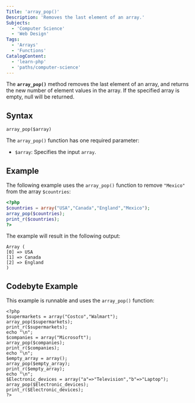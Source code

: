 ```yaml
---
Title: 'array_pop()'
Description: 'Removes the last element of an array.'
Subjects:
  - 'Computer Science'
  - 'Web Design'
Tags:
  - 'Arrays'
  - 'Functions'
CatalogContent:
  - 'learn-php'
  - 'paths/computer-science'
---
```


The **`array_pop()`** method removes the last element of an array, and returns the new number of element values in the array. If the specified array is empty, null will be returned.

## Syntax

```pseudo
array_pop($array)
```

The `array_pop()` function has one required parameter:

- `$array`: Specifies the input `array`.

## Example

The following example uses the `array_pop()` function to remove `"Mexico"` from the array `$countries`:

```php
<?php
$countries = array("USA","Canada","England","Mexico");
array_pop($countries);
print_r($countries);
?>
```

The example will result in the following output:

```shell
Array (
[0] => USA
[1] => Canada
[2] => England
)
```

## Codebyte Example

This example is runnable and uses the `array_pop()` function:

```codebyte/php
<?php
$supermarkets = array("Costco","Walmart");
array_pop($supermarkets);
print_r($supermarkets);
echo "\n";
$companies = array("Microsoft");
array_pop($companies);
print_r($companies);
echo "\n";
$empty_array = array();
array_pop($empty_array);
print_r($empty_array);
echo "\n";
$Electronic_devices = array("a"=>"Television","b"=>"Laptop");
array_pop($Electronic_devices);
print_r($Electronic_devices);
?>
```
